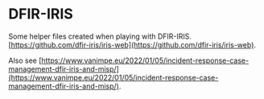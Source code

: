# DFIR-IRIS

Some helper files created when playing with DFIR-IRIS. [https://github.com/dfir-iris/iris-web](https://github.com/dfir-iris/iris-web).

Also see [https://www.vanimpe.eu/2022/01/05/incident-response-case-management-dfir-iris-and-misp/](https://www.vanimpe.eu/2022/01/05/incident-response-case-management-dfir-iris-and-misp/).